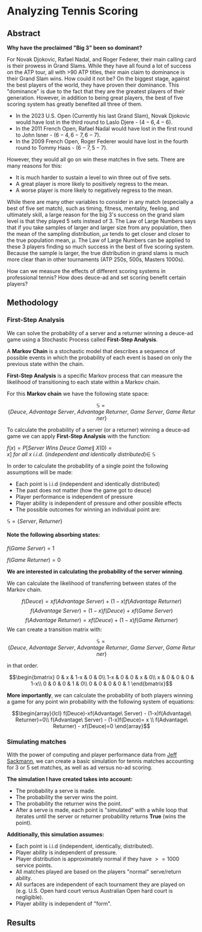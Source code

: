 # Analyzing Tennis Scoring

## Abstract

**Why have the proclaimed "Big 3" been so dominant?**

For Novak Djokovic, Rafael Nadal, and Roger Federer, their main calling card is their prowess in Grand Slams. While they have all found a lot of success on the ATP tour, all with >90 ATP titles, their main claim to dominance is their Grand Slam wins. How could it not be? On the biggest stage, against the best players of the world, they have proven their dominance. This "dominance" is due to the fact that they are the greatest players of their generation. However, in addition to being great players, the best of five scoring system has greatly benefited all three of them. 

-   In the 2023 U.S. Open (Currently his last Grand Slam), Novak Djokovic would have lost in the third round to Laslo Djere - $(4-6, 4-6)$.
-   In the 2011 French Open, Rafael Nadal would have lost in the first round to John Isner - $(6-4, 6-7, 6-7)$.
-   In the 2009 French Open, Roger Federer would have lost in the fourth round to Tommy Haas - $(6-7, 5-7)$.

However, they would all go on win these matches in five sets. There are many reasons for this:
- It is much harder to sustain a level to win three out of five sets.
- A great player is more likely to positively regress to the mean.
- A worse player is more likely to negatively regress to the mean. 

While there are many other variables to consider in any match (especially a best of five set match), such as timing, fitness, mentality, feeling, and ultimately skill, a large reason for the big 3's success on the grand slam level is that they played 5 sets instead of 3. The Law of Large Numbers says that if you take samples of larger and larger size from any population, then the mean of the sampling distribution, $\mu x$ tends to get closer and closer to the true population mean, $\mu$. The Law of Large Numbers can be applied to these 3 players finding so much success in the best of five scoring system. Because the sample is larger, the true distribution in grand slams is much more clear than in other tournaments (ATP 250s, 500s, Masters 1000s). 

How can we measure the effects of different scoring systems in professional tennis? How does deuce-ad and set scoring benefit certain players?

## Methodology

### First-Step Analysis

We can solve the probability of a server and a returner winning a deuce-ad game using a Stochastic Process called **First-Step Analysis**. 

A **Markov Chain** is a stochastic model that describes a sequence of possible events in which the probability of each event is based on only the previous state within the chain. 

**First-Step Analysis** is a specific Markov process that can measure the likelihood of transitioning to each state within a Markov chain. 

For this **Markov chain** we have the following state space:

$$\mathbb{S} = \{Deuce,\ Advantage\ Server,\ Advantage\ Returner,\ Game\ Server,\ Game\ Returner\}$$

To calculate the probability of a server (or a returner) winning a deuce-ad game we can apply **First-Step Analysis** with the function:

$f(x) = P[Server\ Wins\ Deuce\ Game \|\ X(0) = x]\ for\ all\ x\ i.i.d.\ (independent\ and\ identically\ distributed) \in\ \mathbb{S}$

In order to calculate the probability of a single point the following assumptions will be made:

* Each point is i.i.d (independent and identically distributed)
* The past does not matter (how the game got to deuce)
* Player performance is independent of pressure
* Player ability is independent of pressure and other possible effects
* The possible outcomes for winning an individual point are: 

$\mathbb{S} = \{Server,\ Returner\}$

#### Note the following absorbing states:

$f(Game\ Server) = 1$

$f(Game\ Returner) = 0$

**We are interested in calculating the probability of the server winning**.

We can calculate the likelihood of transferring between states of the Markov chain.

$$f(Deuce) = xf(Advantage\ Server)\ +\ (1-x)f(Advantage\ Returner)$$
$$f(Advantage\ Server) = (1-x)f(Deuce)\ +\ xf(Game\ Server)$$
$$f(Advantage\ Returner) = xf(Deuce)\ +\ (1-x)f(Game\ Returner)$$
We can create a transition matrix with:

$$\mathbb{S} = \{Deuce,\  Advantage\ Server,\  Advantage\ Returner,\  Game\ Server,\  Game\ Returner\}$$ 

in that order. 

$$\begin{bmatrix}
0 & x & 1-x & 0 & 0\\
1-x & 0 & 0 & x & 0\\
x & 0 & 0 & 0 & 1-x\\
0 & 0 & 0 & 1 & 0\\
0 & 0 & 0 & 0 & 1
\end{bmatrix}$$

**More importantly**, we can calculate the probability of both players winning a game for any point win probability with the following system of equations:

$$\begin{array}{lcl} f(Deuce)-xf(Advantage\ Server) - (1-x)f(Advantage\ Returner)=0\\ 
f(Advantage\ Server) - (1-x)f(Deuce)= x \\
f(Advantage\ Returner) - xf(Deuce)=0 \end{array}$$

### Simulating matches

With the power of computing and player performance data from [Jeff Sackmann](https://github.com/JeffSackmann), we can create a basic simulation for tennis matches accounting for 3 or 5 set matches, as well as ad versus no-ad scoring. 

**The simulation I have created takes into account:**
- The probability a serve is made. 
- The probability the server wins the point. 
- The probability the returner wins the point. 
- After a serve is made, each point is "simulated" with a while loop that iterates until the server or returner probability returns **True** (wins the point).

**Additionally, this simulation assumes:** 
- Each point is i.i.d (independent, identically, distributed).
- Player ability is independent of pressure.
- Player distribution is approximately normal if they have $>= 1000$ service points.
- All matches played are based on the players "normal" serve/return ability.
- All surfaces are independent of each tournament they are played on (e.g. U.S. Open hard court versus Australian Open hard court is negligible).
- Player ability is independent of "form".
  
## Results
